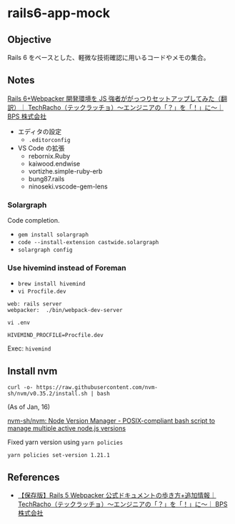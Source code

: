 # rails6-app-mock

## Objective

Rails 6 をベースとした、軽微な技術確認に用いるコードやメモの集合。

## Notes

[Rails 6+Webpacker 開発環境を JS 強者ががっつりセットアップしてみた（翻訳）｜ TechRacho（テックラッチョ）〜エンジニアの「？」を「！」に〜｜ BPS 株式会社](https://techracho.bpsinc.jp/hachi8833/2019_11_28/83678)

- エディタの設定
  - `.editorconfig`
- VS Code の拡張
  - rebornix.Ruby
  - kaiwood.endwise
  - vortizhe.simple-ruby-erb
  - bung87.rails
  - ninoseki.vscode-gem-lens

### Solargraph

Code completion.

- `gem install solargraph`
- `code --install-extension castwide.solargraph`
- `solargraph config`

### Use hivemind instead of Foreman

- `brew install hivemind`
- `vi Procfile.dev`

```
web: rails server
webpacker:  ./bin/webpack-dev-server
```

`vi .env`

```
HIVEMIND_PROCFILE=Procfile.dev
```

Exec: `hivemind`

## Install nvm

```
curl -o- https://raw.githubusercontent.com/nvm-sh/nvm/v0.35.2/install.sh | bash
```

(As of Jan, 16)

[nvm-sh/nvm: Node Version Manager - POSIX-compliant bash script to manage multiple active node.js versions](https://github.com/nvm-sh/nvm#install--update-script)

Fixed yarn version using `yarn policies`

```
yarn policies set-version 1.21.1
```

## References

- [【保存版】Rails 5 Webpacker 公式ドキュメントの歩き方+追加情報｜ TechRacho（テックラッチョ）〜エンジニアの「？」を「！」に〜｜ BPS 株式会社](https://techracho.bpsinc.jp/hachi8833/2018_05_17/56568)
